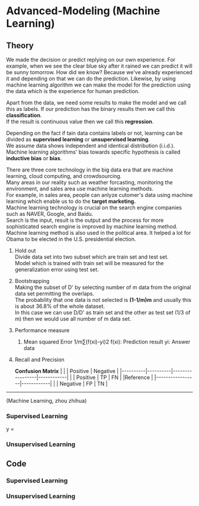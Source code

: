 # Advanced-Modeling (Machine Learning)

## Theory
We made the decision or predict replying on our own experience. For example, when we see the clear blue sky after it rained we can predict it will be sunny tomorrow. How did we know? Because we've already experienced it and depending on that we can do the prediction. Likewise, by using machine learning algorithm we can make the model for the prediction using the data which is the experience for human prediction. 

Apart from the data, we need some results to make the model and we call this as labels. If our prediction has the binary results then we call this **classification**. <br/>
If the result is continuous value then we call this **regression**.

Depending on the fact if tain data contains labels or not, learning can be divided as **supervised learning** or **unsupervised learning**. <br/>
We assume data shows independent and identical distribution (i.i.d.). <br/>
Machine learning algorithms' bias towards specific hypothesis is called **inductive bias** or **bias**. <br/>

There are three core technology in the big data era that are machine learning, cloud computing, and crowdsourcing. <br/>
Many areas in our reality such as weather forcasting, monitoring the environment, and sales area use machine learning methods. <br/>
For example, in sales area, people can anlyze cutomer's data using machine learning which enable us to do the **target marketing.** <br/>
Machine learning technology is crucial on the search engine companies such as NAVER, Google, and Baidu. <br/>
Search is the input, result is the output and the process for more sophisticated search engine is improved by machine learning method. <br/>
Machine learning method is also used in the political area. It helped a lot for Obama to be elected in the U.S. presidential election.

1. Hold out <br/>
   Divide data set into two subset which are train set and test set. <br/>
   Model which is trained with train set will be measured for the generalization error using test set.

2. Bootstrapping <br/>
   Making the subset of D' by selecting number of m data from the original data set permitting the overlaps. <br/>
   The probability that one data is not selected is **(1-1/m)m** and usually this is about 36.8% of the whole dataset. <br/>
   In this case we can use D/D' as train set and the other as test set (1/3 of m) then we would use all number of m data set.

3. Performance measure <br/>
   1) Mean squared Error
      1/m∑(f(xi)-yi)2
      f(xi): Prediction result
      yi: Answer data

4. Recall and Precision

   **Confusion Matrix**
 |          |          |      Positive   |  Negative  |
|----------|----------|-----------------|------------|
|          | Positive |        TP       |     FN     |
|Reference |          |-----------------|------------|
|          | Negative |        FP       |     TN     |
--------------------------------------------------------
   

   
   



(Machine Learning, zhou zhihua)

### Supervised Learning

y = 

### Unsupervised Learning

## Code

### Supervised Learning

### Unsupervised Learning

